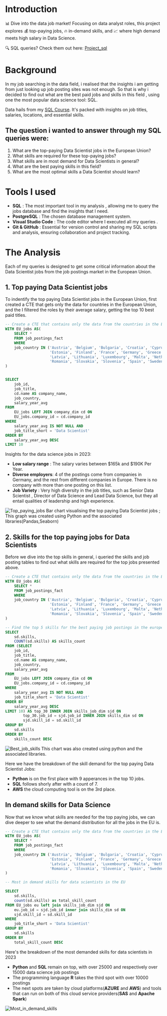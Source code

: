 # Introduction 
📊 Dive into the data job market! Focusing on data analyst roles, this project explores 💰 top-paying jobs, 🔥 in-demand skills, and 📈 where high demand meets high salary in Data Science.

🔍 SQL queries? Check them out here: [Project_sql](Project_sql)

# Background
In my job searching in the data field, i realised that the insights i am getting from just looking up job posting sites was not enough. So that is why i decided to find out what are the best paid jobs and skills in this field , using one the most popular data science tool: SQL.

 Data hails from my [SQL Course](https://www.lukebarousse.com/sql). It's packed with insights on job titles, salaries, locations, and essential skills.

 ## The question i wanted to answer through my SQL queries were:
 1. What are the top-paying Data Scientist jobs in the European Union?
 2. What skills are required for these top-paying jobs?
 3. What skills are in most demand for Data Scientists in general?
 4. What are the best paying skills in this field?
 5. What are the most optimal skills a Data Scientist should learn?
  
# Tools I used
- **SQL** : The most important tool in my analysis , allowing me to query the jobs database and find the insights that I need.
- **PostgreSQL** : The chosen database management system.
- **Visual Studio Code** : The code editor where I executed all my queries .
- **Git & GitHub** : Essential for version control and sharing my SQL scripts and analysis, ensuring collaboration and project tracking.

# The Analysis
Each of my queries is designed to get some critical information about the Data Scientist jobs from the job postings market in the European Union.

## 1. Top paying Data Scientist jobs
To indentify the top paying Data Scientist jobs in the European Union, first created a CTE that gets only the data for countries in the European Union, and the I filtered the roles by
their average salary, getting the top 10 best paid titles. 

```sql
-- Create a CTE that contains only the data from the countries in the European Union
WITH EU_jobs AS(
    SELECT *
    FROM job_postings_fact
    WHERE 
    job_country IN ('Austria', 'Belgium', 'Bulgaria', 'Croatia', 'Cyprus', 'Czech Republic', 'Denmark', 
                    'Estonia', 'Finland', 'France', 'Germany', 'Greece', 'Hungary', 'Ireland', 'Italy', 
                    'Latvia', 'Lithuania', 'Luxembourg', 'Malta', 'Netherlands', 'Poland', 'Portugal', 
                    'Romania', 'Slovakia', 'Slovenia', 'Spain', 'Sweden')
)


SELECT
    job_id,
    job_title,
    cd.name AS company_name,
    job_country,
    salary_year_avg
FROM    
    EU_jobs LEFT JOIN company_dim cd ON
    EU_jobs.company_id = cd.company_id
WHERE   
    salary_year_avg IS NOT NULL AND
    job_title_short = 'Data Scientist'
ORDER BY    
    salary_year_avg DESC
LIMIT 10
```
Insights for the data science jobs in 2023:

- **Low salary range** : The salary varies between $165k and $190K Per Year.
- **Diverse employers**: 4 of the postings come from companies in Germany, and the rest from different companies in Europe. There is no company with more than one posting on this list.
- **Job Variety** : Very high diversity in the job titles, such as Senior Data Scientist , Director of Data Science and Lead Data Science, but they all entail qualities of leadership and high experience.

![Top_paying_jobs](Charts/Top_paying_jobs.png)
Bar chart visualising the top paying Data Scientist jobs ; This graph was created using Python and the associated libraries(Pandas,Seaborn)

## 2. Skills for the top paying jobs for Data Scientists
Before we dive into the top skills in general, i queried the skills and job posting tables to find out what skills are required for the top jobs presented above.

```sql
-- Create a CTE that contains only the data from the countries in the European Union
WITH EU_jobs AS(
    SELECT *
    FROM job_postings_fact
    WHERE 
    job_country IN ('Austria', 'Belgium', 'Bulgaria', 'Croatia', 'Cyprus', 'Czech Republic', 'Denmark', 
                    'Estonia', 'Finland', 'France', 'Germany', 'Greece', 'Hungary', 'Ireland', 'Italy', 
                    'Latvia', 'Lithuania', 'Luxembourg', 'Malta', 'Netherlands', 'Poland', 'Portugal', 
                    'Romania', 'Slovakia', 'Slovenia', 'Spain', 'Sweden')
)

-- Find the top 5 skills for the best paying job postings in the european union
SELECT
    sd.skills,
    COUNT(sd.skills) AS skills_count
FROM (SELECT
    job_id,
    job_title,
    cd.name AS company_name,
    job_country,
    salary_year_avg
FROM    
    EU_jobs LEFT JOIN company_dim cd ON
    EU_jobs.company_id = cd.company_id
WHERE   
    salary_year_avg IS NOT NULL AND
    job_title_short = 'Data Scientist'
ORDER BY    
    salary_year_avg DESC
LIMIT 10) AS top_30 INNER JOIN skills_job_dim sjd ON 
        top_30.job_id = sjd.job_id INNER JOIN skills_dim sd ON
        sjd.skill_id = sd.skill_id
GROUP BY
    sd.skills
ORDER BY
    skills_count DESC
```


![Best_job_skills](Charts\Top_paying_jobs_skill.png)
This chart was also created using python and the associated libraries.

Here we have the breakdown of the skill demand for the top paying Data Scientist Jobs:
- **Python** is on the first place with 9 apperances in the top 10 jobs.
- **SQL** follows shorly after with a count of 7.
- **AWS** the cloud computing tool is on the 3rd place.


## In demand skills for Data Science
Now that we know what skills are needed for the top paying jobs, we can dive deeper to see what the demand distribution for all the jobs in the EU is.
```sql
-- Create a CTE that contains only the data from the countries in the European Union
WITH EU_jobs AS(
    SELECT *
    FROM job_postings_fact
    WHERE 
    job_country IN ('Austria', 'Belgium', 'Bulgaria', 'Croatia', 'Cyprus', 'Czech Republic', 'Denmark', 
                    'Estonia', 'Finland', 'France', 'Germany', 'Greece', 'Hungary', 'Ireland', 'Italy', 
                    'Latvia', 'Lithuania', 'Luxembourg', 'Malta', 'Netherlands', 'Poland', 'Portugal', 
                    'Romania', 'Slovakia', 'Slovenia', 'Spain', 'Sweden')
)

-- Most in demand skills for data scientists in the EU

SELECT
    sd.skills,
    count(sd.skills) as total_skill_count
FROM EU_jobs eu left join skills_job_dim sjd ON
    eu.job_id = sjd.job_id inner join skills_dim sd ON
    sjd.skill_id = sd.skill_id
WHERE
    job_title_short = 'Data Scientist'
GROUP BY
    sd.skills
ORDER BY
    total_skill_count DESC
```
Here's the breakdown of the most demanded skills for data scientists in 2023
- **Python** and **SQL** remain on top, with over 25000 and respectively over 15000 data science job postings
- The programming language **R** takes the third spot with over 10000 postings
- The next spots are taken by cloud platforms(**AZURE** and **AWS**) and tools that can run on both of this cloud service providers(**SAS** and **Apache Spark**)

![Most_in_demand_skills](Charts/Most_in_demand_skills.png)